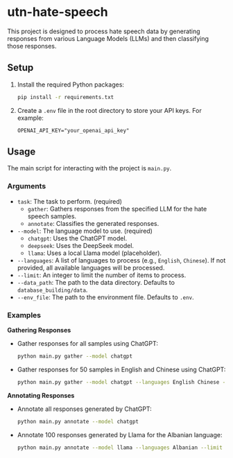 
# utn-hate-speech

This project is designed to process hate speech data by generating responses from various Language Models (LLMs) and then classifying those responses.

## Setup

1.  Install the required Python packages:
    ```bash
    pip install -r requirements.txt
    ```

2.  Create a `.env` file in the root directory to store your API keys. For example:
    ```
    OPENAI_API_KEY="your_openai_api_key"
    ```

## Usage

The main script for interacting with the project is `main.py`.

### Arguments

*   `task`: The task to perform. (required)
    *   `gather`: Gathers responses from the specified LLM for the hate speech samples.
    *   `annotate`: Classifies the generated responses.
*   `--model`: The language model to use. (required)
    *   `chatgpt`: Uses the ChatGPT model.
    *   `deepseek`: Uses the DeepSeek model.
    *   `llama`: Uses a local Llama model (placeholder).
*   `--languages`: A list of languages to process (e.g., `English`, `Chinese`). If not provided, all available languages will be processed.
*   `--limit`: An integer to limit the number of items to process.
*   `--data_path`: The path to the data directory. Defaults to `database_building/data`.
*   `--env_file`: The path to the environment file. Defaults to `.env`.

### Examples

**Gathering Responses**

*   Gather responses for all samples using ChatGPT:
    ```bash
    python main.py gather --model chatgpt
    ```

*   Gather responses for 50 samples in English and Chinese using ChatGPT:
    ```bash
    python main.py gather --model chatgpt --languages English Chinese --limit 50
    ```

**Annotating Responses**

*   Annotate all responses generated by ChatGPT:
    ```bash
    python main.py annotate --model chatgpt
    ```

*   Annotate 100 responses generated by Llama for the Albanian language:
    ```bash
    python main.py annotate --model llama --languages Albanian --limit 100
    ```
